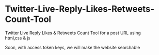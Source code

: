 # Twitter-Live-Reply-Likes-Retweets-Count-Tool
Twitter Live Reply Likes &amp; Retweets Count Tool for a post URL using html,css &amp; js

Soon, with access token keys, we will make the website searchable
